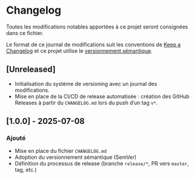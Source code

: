 # Changelog

Toutes les modifications notables apportées à ce projet seront consignées dans ce fichier.

Le format de ce journal de modifications suit les conventions de [Keep a Changelog](https://keepachangelog.com/fr/1.0.0/)
et ce projet utilise le [versionnement sémantique](https://semver.org/lang/fr/).

## [Unreleased]

- Initialisation du système de versioning avec un journal des modifications.
- Mise en place de la CI/CD de release automatisée : création des GitHub Releases à partir du `CHANGELOG.md` lors du push d’un tag `v*`.

## [1.0.0] - 2025-07-08

### Ajouté
- Mise en place du fichier `CHANGELOG.md`
- Adoption du versionnement sémantique (SemVer)
- Définition du processus de release (branche `release/*`, PR vers `master`, tag, etc.)
